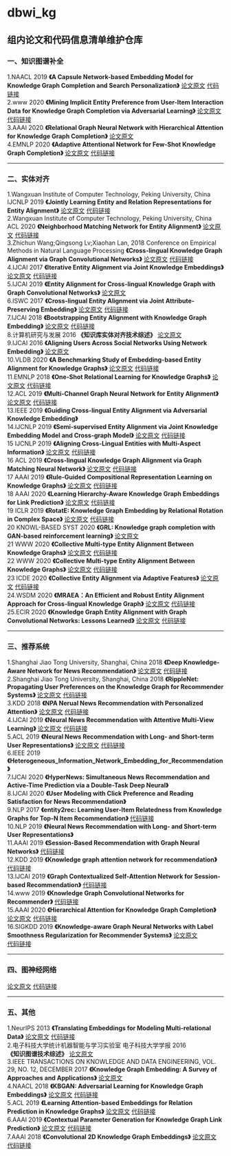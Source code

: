 # dbwi_kg
## 组内论文和代码信息清单维护仓库
### 一、知识图谱补全 
1.NAACL 2019
**《A Capsule Network-based Embedding Model for Knowledge Graph Completion and Search Personalization》**
[论文原文](https://www.aclweb.org/anthology/N19-1226/)
[代码链接](https://github.com/daiquocnguyen/CapsE)  
2.www 2020
**《Mining Implicit Entity Preference from User-Item Interaction Data for Knowledge Graph Completion via Adversarial Learning》**
[论文原文](https://dl.acm.org/doi/pdf/10.1145/3366423.3380155)
[代码链接](https://github.com/RUCAIBox/UPGAN)  
3.AAAI 2020
**《Relational Graph Neural Network with Hierarchical Attention for Knowledge Graph Completion》**
[论文原文](https://www.aaai.org/ojs/index.php/AAAI/article/view/6508)  
4.EMNLP 2020
**《Adaptive Attentional Network for Few-Shot Knowledge Graph Completion》**
[论文原文](https://www.aclweb.org/anthology/2020.emnlp-main.131.pdf)
[代码链接](https://github.com/JiaweiSheng/FAAN)    
*** 
### 二、实体对齐
1.Wangxuan Institute of Computer Technology, Peking University, China IJCNLP 2019
**《Jointly Learning Entity and Relation Representations for Entity Alignment》**
[论文原文](https://www.paperswithcode.com/paper/jointly-learning-entity-and-relation)
[代码链接](https://www.paperswithcode.com/paper/jointly-learning-entity-and-relation)    
2.Wangxuan Institute of Computer Technology, Peking University, China ACL 2020
**《Neighborhood Matching Network for Entity Alignment》**
[论文原文](https://arxiv.org/pdf/2005.05607v1.pdf)
[代码链接](https://www.paperswithcode.com/paper/neighborhood-matching-network-for-entity)  
3.Zhichun Wang;Qingsong Lv;Xiaohan Lan, 2018 Conference on Empirical Methods in Natural Language Processing
**《Cross-lingual Knowledge Graph Alignment via Graph Convolutional Networks》**
[论文原文](https://www.aclweb.org/anthology/D18-1032/)
[代码链接](https://github.com/1049451037/GCN-Align)    
4.IJCAI 2017
**《Iterative Entity Alignment via Joint Knowledge Embeddings》**
[论文原文](https://www.ijcai.org/Proceedings/2017/0595.pdf)
[代码链接](https://github.com/thunlp/IEAJKE)    
5.IJCAI 2019
**《Entity Alignment for Cross-lingual Knowledge Graph with Graph Convolutional Networks》**
[论文原文](https://www.researchgate.net/publication/334844180_Entity_Alignment_for_Cross-lingual_Knowledge_Graph_with_Graph_Convolutional_Networks)  
6.ISWC 2017
**《Cross-lingual Entity Alignment via Joint Attribute-Preserving Embedding》**
[论文原文](https://arxiv.org/pdf/1708.05045v2.pdf)
[代码链接](https://www.paperswithcode.com/paper/cross-lingual-entity-alignment-via-joint)  
7.IJCAI 2018
**《Bootstrapping Entity Alignment with Knowledge Graph Embedding》**
[论文原文](https://www.ijcai.org/Proceedings/2018/0611.pdf)
[代码链接](https://github.com/nju-websoft/BootEA)  
8.计算机研究与发展 2016
**《知识库实体对齐技术综述》**
[论文原文](http://crad.ict.ac.cn/CN/10.7544/issn1000-1239.2016.20150661)  
9.IJCAI 2016
**《Aligning Users Across Social Networks Using Network Embedding》**
[论文原文](https://www.aminer.cn/pub/57d063c3ac44367354290601/aligning-users-across-social-networks-using-network-embedding)  
10.VLDB 2020
**《A Benchmarking Study of Embedding-based Entity Alignment for Knowledge Graphs》**
[论文原文](https://github.com/nju-websoft/OpenEA)
[代码链接](https://github.com/nju-websoft/OpenEA)  
11.EMNLP 2018
**《One-Shot Relational Learning for Knowledge Graphs》**
[论文原文](https://www.ijcai.org/Proceedings/2018/0611.pdf)
[代码链接](https://arxiv.org/abs/1808.09040v1)   
12.ACL 2019
**《Multi-Channel Graph Neural Network for Entity Alignment》**
[论文原文](https://www.aclweb.org/anthology/P19-1140/)
[代码链接](https://github.com/thunlp/MuGNN)   
13.IEEE 2019
**《Guiding Cross-lingual Entity Alignment via Adversarial Knowledge Embedding》**   
14.IJCNLP 2019
**《Semi-supervised Entity Alignment via Joint Knowledge Embedding Model and Cross-graph Model》**
[论文原文](https://www.paperswithcode.com/paper/semi-supervised-entity-alignment-via-joint)
[代码链接](https://www.paperswithcode.com/paper/semi-supervised-entity-alignment-via-joint)     
15 IJCNLP 2019
**《Aligning Cross-Lingual Entities with Multi-Aspect Information》**
[论文原文](https://www.paperswithcode.com/paper/aligning-cross-lingual-entities-with-multi)
[代码链接](https://www.paperswithcode.com/paper/aligning-cross-lingual-entities-with-multi)     
16 ACL 2019
**《Cross-lingual Knowledge Graph Alignment via Graph Matching Neural Network》**
[论文原文](https://arxiv.org/pdf/1905.11605.pdf)
[代码链接](https://github.com/syxu828/Crosslingula-KG-Matching)        
17 AAAI 2019
**《Rule-Guided Compositional Representation Learning on Knowledge Graphs》**
[论文原文](https://ojs.aaai.org//index.php/AAAI/article/view/5687)
[代码链接](https://github.com/ngl567/RPJE)   
18 AAAI 2020
**《Learning Hierarchy-Aware Knowledge Graph Embeddings for Link Prediction》**
[论文原文](https://arxiv.org/pdf/1911.09419.pdf)
[代码链接](https://github.com/MIRALab-USTC/KGE-HAKE)   
19 ICLR 2019
**《RotatE: Knowledge Graph Embedding by Relational Rotation in Complex Space》**
[论文原文](https://openreview.net/forum?id=HkgEQnRqYQ)
[代码链接](https://github.com/DeepGraphLearning/KnowledgeGraphEmbedding)      
20 KNOWL-BASED SYST 2020
**《GRL: Knowledge graph completion with GAN-based reinforcement learning》**
[论文原文](https://doi.org/10.1016/j.knosys.2020.106421)  
21 WWW 2020
**《Collective Multi-type Entity Alignment Between Knowledge Graphs》**
[论文原文](https://dl.acm.org/doi/pdf/10.1145/3366423.3380289)
[代码链接](https://github.com/GentleZhu/CG-MuAlign)    
22 WWW 2020
**《Collective Multi-type Entity Alignment Between Knowledge Graphs》**
[论文原文](https://dl.acm.org/doi/pdf/10.1145/3366423.3380289)
[代码链接](https://github.com/GentleZhu/CG-MuAlign)   
23 ICDE 2020
**《Collective Entity Alignment via Adaptive Features》**
[论文原文](https://arxiv.org/pdf/1912.08404.pdf)
[代码链接](https://github.com/DexterZeng/CEA)   
24.WSDM 2020
**《MRAEA：An Efficient and Robust Entity Alignment Approach for Cross-lingual Knowledge Graph》**
[论文原文](https://doi.org/10.1145/3336191.3371804)
[代码链接](https://github.com/MaoXinn/MRAEA)   
25.ECIR 2020
**《Knowledge Graph Entity Alignment with Graph Convolutional Networks: Lessons Learned》**
[论文原文](https://www.paperswithcode.com/paper/knowledge-graph-entity-alignment-with-graph)
[代码链接](https://www.paperswithcode.com/paper/knowledge-graph-entity-alignment-with-graph)      
*** 
### 三、推荐系统
1.Shanghai Jiao Tong University, Shanghai, China 2018
**《Deep Knowledge-Aware Network for News Recommendation》**
[论文原文](https://arxiv.org/pdf/1801.08284v2.pdf)
[代码链接](https://www.paperswithcode.com/paper/dkn-deep-knowledge-aware-network-for-news)   
2.Shanghai Jiao Tong University, Shanghai, China 2018
**《RippleNet: Propagating User Preferences on the Knowledge Graph for Recommender Systems》**
[论文原文](https://arxiv.org/pdf/1803.03467v4.pdf)
[代码链接](https://www.paperswithcode.com/paper/ripplenet-propagating-user-preferences-on-the)   
3.KDD 2018
**《NPA Nerual News Recommendation with Personalized Attention》**
[论文原文](https://www.aclweb.org/anthology/D18-1032/)
[代码链接](https://github.com/microsoft/recommenders)    
4.IJCAI 2019
**《Neural News Recommendation with Attentive Multi-View Learning》**
[论文原文](https://www.researchgate.net/publication/334844180_Entity_Alignment_for_Cross-lingual_Knowledge_Graph_with_Graph_Convolutional_Networks)
[代码链接](https://github.com/microsoft/recommenders)   
5.ACL 2019
**《Neural News Recommendation with Long- and Short-term User Representations》**
[论文原文](https://www.aclweb.org/anthology/D18-1032/)
[代码链接](https://github.com/microsoft/recommenders)  
6.IEEE 2019
**《Heterogeneous_Information_Network_Embedding_for_Recommendation》**  
7.IJCAI 2020
**《HyperNews: Simultaneous News Recommendation and Active-Time Prediction via a Double-Task Deep Neural》**    
8.IJCAI 2020
**《User Modeling with Click Preference and Reading Satisfaction for News Recommendation》**    
9.NLP 2017
**《entity2rec: Learning User-Item Relatedness from Knowledge Graphs for Top-N Item Recommendation》**
[代码链接](https://github.com/D2KLab/entity2rec)   
10.NLP 2019
**《Neural News Recommendation with Long- and Short-term User Representations》**   
11.AAAI 2019
**《Session-Based Recommendation with Graph Neural Networks》**
[代码链接](https://github.com/CRIPAC-DIG/SR-GNN)  
12.KDD 2019
**《Knowledge graph attention network for recommendation》**
[代码链接](https://github.com/xiangwang1223/knowledge_graph_attention_network)    
13.IJCAI 2019
**《Graph Contextualized Self-Attention Network for Session-based Recommendation》**
[代码链接](https://github.com/johnny12150/GC-SAN)  
14.www 2019
**《Knowledge Graph Convolutional Networks for Recommender》**
[代码链接](https://github.com/hwwang55/KGCN)  
15.AAAI 2020
**《Hierarchical Attention for Knowledge Graph Completion》**
[论文原文]()
[代码链接]()  
16.SIGKDD 2019
**《Knowledge-aware Graph Neural Networks with Label Smoothness Regularization for Recommender Systems》**
[论文原文](https://arxiv.org/abs/1905.04413v2)    
[代码链接](https://www.paperswithcode.com/paper/knowledge-graph-convolutional-networks-for#code)        
*** 
### 四、图神经网络
[论文原文](http://gitcafe.com)
[代码链接](http://gitcafe.com)
*** 
### 五、其他
1.NeurIPS 2013
**《Translating Embeddings for Modeling Multi-relational Data》**
[论文原文](https://www.paperswithcode.com/paper/translating-embeddings-for-modeling-multi)
[代码链接](https://www.paperswithcode.com/paper/translating-embeddings-for-modeling-multi)  
2.电子科技大学统计机器智能与学习实验室 电子科技大学学报  2016  
**《知识图谱技术综述》**
[论文原文](https://kns.cnki.net/KCMS/detail/detail.aspx?dbname=cjfd2016&filename=dkdx201604012&dbcode=cjfq)  
3.IEEE TRANSACTIONS ON KNOWLEDGE AND DATA ENGINEERING, VOL. 29, NO. 12, DECEMBER 2017
**《Knowledge Graph Embedding: A Survey of Approaches and Applications》**
[论文原文](https://ieeexplore.ieee.org/document/8047276)  
4.NAACL 2018
**《KBGAN: Adversarial Learning for Knowledge Graph Embeddings》**
[论文原文](https://arxiv.org/pdf/1711.04071v3.pdf)
[代码链接](https://github.com/cai-lw/KBGAN)  
5.ACL 2019
**《Learning Attention-based Embeddings for Relation Prediction in Knowledge Graphs》**
[论文原文](https://www.aclweb.org/anthology/P19-1466/)
[代码链接](https://www.aclweb.org/anthology/P19-1466/)  
6.AAAI 2019
**《Contextual Parameter Generation for Knowledge Graph Link Prediction》**
[论文原文](https://arxiv.org/pdf/1907.03143.pdf)
[代码链接](https://github.com/BorealisAI/DE-SimplE)  
7.AAAI 2018
**《Convolutional 2D Knowledge Graph Embeddings》**
[论文原文](https://aaai.org/ocs/index.php/AAAI/AAAI18/paper/viewPDFInterstitial/17366/15884)
[代码链接](https://github.com/TimDettmers/ConvE)    
 

